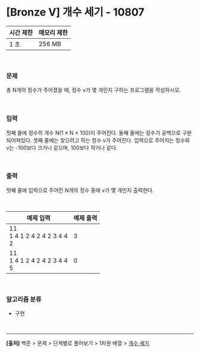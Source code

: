 # [Bronze Ⅴ] 개수 세기 - 10807

|시간 제한|메모리 제한|
|---|---|
|1 초|256 MB|

<br>

### 문제
총 N개의 정수가 주어졌을 때, 정수 v가 몇 개인지 구하는 프로그램을 작성하시오.

<br>

### 입력
첫째 줄에 정수의 개수 N(1 ≤ N ≤ 100)이 주어진다. 둘째 줄에는 정수가 공백으로 구분되어져있다. 셋째 줄에는 찾으려고 하는 정수 v가 주어진다. 입력으로 주어지는 정수와 v는 -100보다 크거나 같으며, 100보다 작거나 같다.

<br>

### 출력
첫째 줄에 입력으로 주어진 N개의 정수 중에 v가 몇 개인지 출력한다.

<br>

|예제 입력|예제 출력|
|---|---|
|11<br>1 4 1 2 4 2 4 2 3 4 4<br>2|3|
|11<br>1 4 1 2 4 2 4 2 3 4 4<br>5|0|

<br>

### 알고리즘 분류
* 구현

<br>

---
**[출처]** 백준 > 문제 > 단계별로 풀어보기 > 1차원 배열 > [개수 세기](https://www.acmicpc.net/problem/10807)